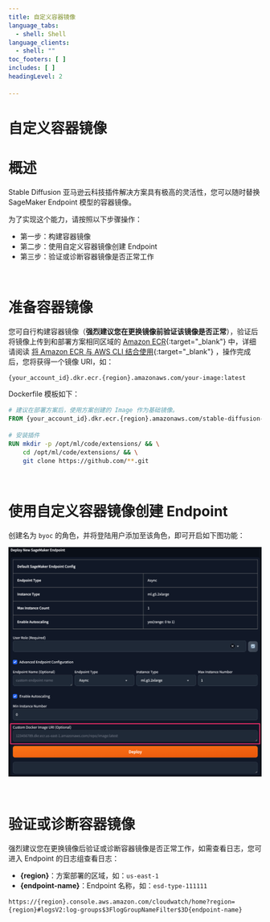 ```yaml
---
title: 自定义容器镜像
language_tabs:
  - shell: Shell
language_clients:
  - shell: ""
toc_footers: [ ]
includes: [ ]
headingLevel: 2

---
```


<!-- Generator: Widdershins v4.0.1 -->

<h1 id="stable-diffusion-train-and-deploy-api">自定义容器镜像</h1>

# 概述

Stable Diffusion 亚马逊云科技插件解决方案具有极高的灵活性，您可以随时替换 SageMaker Endpoint 模型的容器镜像。

为了实现这个能力，请按照以下步骤操作：

- 第一步：构建容器镜像
- 第二步：使用自定义容器镜像创建 Endpoint
- 第三步：验证或诊断容器镜像是否正常工作

<br>

# 准备容器镜像

您可自行构建容器镜像（**强烈建议您在更换镜像前验证该镜像是否正常**），验证后将镜像上传到和部署方案相同区域的 [Amazon ECR](https://console.aws.amazon.com/ecr){:target="_blank"}
中，详细请阅读 [将 Amazon ECR 与 AWS CLI 结合使用](https://docs.aws.amazon.com/zh_cn/AmazonECR/latest/userguide/getting-started-cli.html){:target="_blank"}
，操作完成后，您将获得一个镜像 URI，如：

```shell
{your_account_id}.dkr.ecr.{region}.amazonaws.com/your-image:latest
```

Dockerfile 模板如下：

```dockerfile
# 建议在部署方案后，使用方案创建的 Image 作为基础镜像。
FROM {your_account_id}.dkr.ecr.{region}.amazonaws.com/stable-diffusion-aws-extension/aigc-webui-inference:latest

# 安装插件
RUN mkdir -p /opt/ml/code/extensions/ && \
    cd /opt/ml/code/extensions/ && \
    git clone https://github.com/**.git

```

<br>


# 使用自定义容器镜像创建 Endpoint

创建名为 `byoc` 的角色，并将登陆用户添加至该角色，即可开启如下图功能：

![UpdateImage](../images/byoc.png)

<br>

# 验证或诊断容器镜像

强烈建议您在更换镜像后验证或诊断容器镜像是否正常工作，如需查看日志，您可进入 Endpoint 的日志组查看日志：

- **{region}**：方案部署的区域，如：`us-east-1`
- **{endpoint-name}**：Endpoint 名称，如：`esd-type-111111`

```shell
https://{region}.console.aws.amazon.com/cloudwatch/home?region={region}#logsV2:log-groups$3FlogGroupNameFilter$3D{endpoint-name}
```
